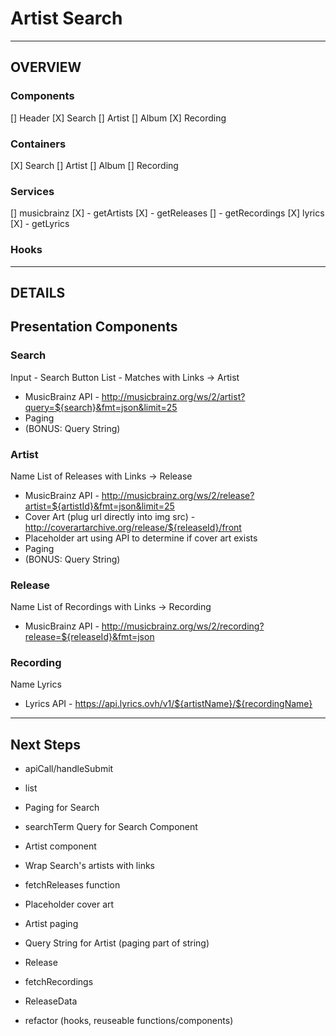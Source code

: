 # Artist Search

-----------

## OVERVIEW

### Components
[] Header
[X] Search
[] Artist
[] Album
[X] Recording

### Containers
[X] Search
[] Artist
[] Album
[] Recording

### Services
[] musicbrainz
[X] - getArtists
[X] - getReleases
[] - getRecordings
[X] lyrics
[X] - getLyrics

### Hooks

-----------

## DETAILS

## Presentation Components

### Search
Input - Search Button
List - Matches with Links -> Artist
- MusicBrainz API - http://musicbrainz.org/ws/2/artist?query=${search}&fmt=json&limit=25
- Paging
- (BONUS: Query String)

### Artist
Name
List of Releases with Links -> Release
- MusicBrainz API - http://musicbrainz.org/ws/2/release?artist=${artistId}&fmt=json&limit=25
- Cover Art (plug url directly into img src) - http://coverartarchive.org/release/${releaseId}/front
- Placeholder art using API to determine if cover art exists
- Paging
- (BONUS: Query String)

### Release
Name
List of Recordings with Links ->  Recording
- MusicBrainz API - http://musicbrainz.org/ws/2/recording?release=${releaseId}&fmt=json

### Recording
Name
Lyrics
- Lyrics API - https://api.lyrics.ovh/v1/${artistName}/${recordingName}

-----------

## Next Steps
- apiCall/handleSubmit
- list
- Paging for Search
- searchTerm Query for Search Component
- Artist component
- Wrap Search's artists with links
- fetchReleases function
- Placeholder cover art
- Artist paging
- Query String for Artist (paging part of string)

- Release
- fetchRecordings
- ReleaseData

- refactor (hooks, reuseable functions/components)



